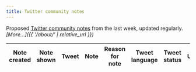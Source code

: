 ```yaml
---
title: Twitter community notes
---
```


Proposed [Twitter community notes](https://twitter.com/i/communitynotes/download-data) from the last week, updated regularly. _[More…]({{ '/about/' | relative_url }})_

<div class="table-responsive">
  <table id="notes-table" class="table table-striped" data-order='[[ 0, "desc" ]]'>
    <thead>
      <tr>
        <th>Note created</th>
        <th>Note shown</th>
        <th>Tweet</th>
        <th>Note</th>
        <th>Reason for note</th>
        <th>Tweet language</th>
        <th>Tweet status</th>
        <th>Username</th>
        <th>Tweet content</th>
        <th>Total ratings</th>
        <th>Tweet author</th>
      </tr>
    </thead>
    <tbody>
    </tbody>
  </table>
</div>

<script>
  const candidates = ['SKinnock', 'AbigailMainon', 'VoteCharlieAbel', 'KirstySNP', 'DesBouse', 'Lucas_S_Grant', 'Esme_Houston_', 'gilltebberen4NE', 'LTLabour', 'david_duguid', 'shaylogan', 'StephenFlynnSNP', 'guy_ingerson', 'councillormalik', 'WheelerJohn_', 'AnumSNP', 'shottsman7', 'LeoDochertyUK', 'tlloydjones', '_joebelcher', 'LJDLabour', 'Grahameardley', 'ablibdems', 'morton_wendy', 'VoteEvaForAandG', 'CllrBLeishman', 'KennyMacAskill', 'MrJohnNicolson', 'JaneBrophyLD', 'CogginsGeraldin', 'cdrand', 'PSwansborough', 'CllrKarl', 'richardmarbrow', 'JackMorrisCymru', 'marktamimp', 'LFarnz', 'McGuinnessGreen', 'nigelmills', 'KateSmithLibDem', 'labourlizzie', 'DaveDooganSNP', 'RealStephenKerr', 'kenneth_morton', 'danspena', 'RickyJBrooks', 'C4Cruickshank', 'StephenGethins', 'GhaziAlba', 'amandahampsey', 'hamish4ABSL', 'BrendanOHaraMP', 'AlanReidAandB', 'griffitha', 'Christophherr', 'LeeAndersonMP_', 'RheaKeehn', 'DamianGreen', 'tristram4reform', 'sojanuk', 'voteconsensus', 'GreenMandyRossi', 'DominicHardwick', 'LeeAlanHuntbach', 'angelarayner', 'RobBAylesbury', 'laurakyrkesmith', 'elainestewart2', 'Corri_Wilson', 'lfbadams', 'AJBWestOxGreens', 'North_Oxon', 'VictoriaPrentis', 'SEANLWOODCOCK', 'TJohnClark', 'NWWGreenParty', 'clairehughesBA', 'mostyn11', 'RobinMillarMP', 'RachAnneRoberts', 'catwager', 'CharleyHasted', 'CllrDRodwell', 'nomeantom', 'DanJarvisMP', 'steph_peacock', 'simonfell', 'BarryMorga46644', 'MichelleScrog1', 'BarrowGreens', 'StewGBillericay', 'AlexHarrisonLCN', 'EKSainsbury', 'MariaMillerUK', 'LukeMLabour', 'RichardMWhelan1', 'Bren4Bassetlaw', 'BassetlawGreen', 'helen4bassetlaw', 'CllrJoWhite', 'dan_bewley', 'Wera_Hobhouse', 'DominicTristram', 'JPBWFarm', 'MartynDaySNP', 'thejohnhannah', 'SimonJay4BGL', 'LibDemSally', 'kittysull1', 'FrancisChubb', 'Marshadecordova', 'tom_pridham', 'AVCrabtree', 'johnashalsall', 'joymorrissey', 'EdwardReformuk', 'RuthFabricant', 'jhannahgray', 'ChloeJane_Ross', 'pinder_chauhan', 'BedfordVann', 'YasinForBedford', 'SeamasBelfast', 'naomi_long', 'GRobinsonDUP', 'Briansmyth99', 'PhillipBrett21', 'johnfinucane', 'NualaMcAllister', 'oharamal', 'DansBoucher', 'AineGroogan', 'ClaireHanna', 'tracybelfast1', 'KateNicholl', 'GerryCarrollPBP', 'PaulDoherty___', 'PaulMaskeyMP', 'FMcCoubrey1', 'EoinM04', 'RachelBentleyNB', 'coyleneil', 'DrJonathanIliff', 'BordersRayLD', 'John2Win', 'EM4BRS', 'caitlinstottBRS', 'DavidWilsonSNP', 'mohammedakunjee', 'rushanaraali', 'RabinaKhan', 'jonmabbutt', 'ElizabethWaight', 'ChrisCollin82', 'denishealy', 'roger_hoe', 'MargaretPinder', 'grahamstuart', 'LabourBayliss', 'TheGoodStatsMan', 'BeckyJ1567060', 'Jolph', 'tomebright', 'danfrancis02', 'davidmcbride1', 'jamesmutimerWPB', 'rbrharrison', 'IanMiddletonX', 'CalumMillerLD', 'visioncampaigns', 'JoBirdJoBird', 'ideallythissss', 'S_E_Kelly', 'Alison_McGovern', 'ReformUKBhead01', 'PreetKGillMP', 'ColinGreenLD', 'JoeKirbyReform', 'ashvir_sangha', 'VoteDrAmmar', 'Jack4Erdington', 'PauletteHamilto', 'srknee', 'TahirAliMP', 'gardensinboots', 'HenryMorris', 'liambyrnemp', 'JamesGilesRBK', 'leedargue', 'BirminghamLadyW', 'shabanamahmood', 'Akhmedyakoob1', 'RobGrant_Green', 'GarySambrook89', 'KefentseDennis', 'khalid4PB', 'kamelhawwash', 'simonphippss', 'yvonne_clements', 'rogerbhx', 'jodymcintyremp', 'jessphillips', 'SamJRushworth', 'kate_hollernmp', 'adamjtslack', 'iaincdonaldson', 'CreserDylanGrn', 'BeaversLorraine', 'PaulMaynardUK', 'tinalouiseUK', 'Andrew_Cregan', 'ChrisWebbMP', 'CllrjackieC', 'hannahhjjarvis', 'blaenaugwentmp', 'liztwistmp', 'IanLaveryMP', 'SLeylandGreen', 'PeartBlyth', 'GreenCarolBirch', 'davidkurten', 'clarewalshlab', 'Nataliefleet', 'DavidKesteven', 'Reaneyandson', 'BneIndependent', 'kirith_ae', 'BeckyForrestLD', 'manchester453', 'YasminQureshiMP', 'vickiattenborou', 'Phil_Brickell', 'DylEvans_', 'CGreenUK', 'NeilDoolin1', 'peter_dowd', 'AlexFawbert', 'richlloyd', 'TiceRichard', 'mattwarman', 'Tobias_Ellwood', 'cllrtomhayes', 'martinhoulden', 'pe_nng', 'CllrKWilson', 'ConorBurnsUK', 'JessicaToale', 'KatieBracknell', 'SamuelMunyeza', 'JamesSunderl', 'PDJSwallow', 'bradfordgreens', 'Imran_HussainMP', 'Harry_Boota', 'judithcummins', 'greenmattbfd', 'ImadAhmed', 'nazshahbfd', 'JamesCleverly', 'k_afranks', 'MatthewKWright', 'LibDemDavid', 'MatthewDorrance', 'emilyvdurrant', 'JonesyFay', 'BRgreenparty', 'BrentGreens', 'DawnButlerBrent', 'LauraBlumenthal', 'RuthCadbury', 'kuldev_sehra', 'FreyaSummersgil', 'barrygardiner', 'KlokNadia', 'GarethPBarrett', 'alexburghart', 'paulngodfrey', 'LibDemsBwd', 'RobinTilbrook', 'CPJElmore', 'CarolineJonesMS', 'CllrSamTrask', 'pelepjb', 'Ashley7Fox', 'Bridgwater_Lab', 'ClairedeSully', 'mariabowtell', 'charliedewhirst', 'Cllr_Tim_Norman', 'DoreJayne', 'Carlo_Verda1', 'MartinVickers', 'SaltdeanLibDems', 'Khobi_Vallis', 'wardchr82', 'sianberry', 'CBuck_SDP', 'mrtomgray', 'ashleyridley5', 'ThangamDebb', 'carla_denyer', 'DanConaghan', 'KerryMP', 'damienegan', 'LouiseLibDem', 'TommyTrueman90', 'carogucc', 'darrenpjones', 'Mary4BristolNW', 'LRSaunders23', 'breitideas', 'LizBrennan28897', 'andrewbrownld', 'NEILSDPBRIS84', 'KarinSmythMP', 'JeromeMayhew', 'iainsimpson', 'ReformBromley', 'PeterTFortune', 'JulieIreland', 'OanaOlaru92', 'caroline_sandes', 'TaliaEllisGreen', 'NeenaGmep', 'djnicholl', 'BradleyThomasUK', 'AheeshaZ67256', 'NBelfitt', 'OwenBrett1', '_LewisCocking', 'catdeakin', 'julietocampbell', 'DarrenG_Henry', '_CallumAnderson', 'domdyer70', 'Amanda_Spoke', 'iainastewart', 'GBirtwistle', 'antony_hig', 'OliverRyanUK', 'jacob_collier_', 'mintmurray4', 'HealeyMark4', 'JamesDalyMP', 'JamesFrith', 'Owain4Hale', 'SteMorris', 'andrew4bury', 'Dan_Ross_CPB', 'ArnoldSaunders5', 'Christian4BuryS', 'mikeymagnetic', 'ReformBury_Stow', 'bizmcd', 'peterprinsley', 'Simonhartmp', 'MarthaAngharad', 'steve_aich', 'chrisevansmp', 'Lindsay_Whittle', 'liusaidhbeattie', '929Eva', 'ReformHighlands', 'Jamie4North', 'AnneTho39135248', 'JoshFG', 'vanessalee4mp', 'CalderGreens', 'cdonnithorne1', 'thaliasimone1', 'Perran4CRH', 'shanemanning', 'CllrPayne', 'danielzeichner', 'ReformUKCannock', 'amandamilling', 'CllrJoshNewbury', 'RosieDuffield1', 'LouHarvey_Q', 'HenryStantonGP', 'rodneyberman', 'samcoatescymru', 'CadewynElS', 'jostevenslabour', 'annamcmorrin', 'MegSFoster36', 'JoelTory', 'SDoughtyMP', 'as_penarth', 'atw888', 'jamesrobhamblin', '_peterhopkins', 'KataAkil', 'julie4Carlisle', 'John4Carlisle', 'BrianUkulele', 'im_sfk', 'ElliotColburn', 'Bobby_Dean', 'suttongreens', 'stevekSDP', 'HershThaker', 'RebeccaHarrisMP', 'alangemmell', 'Annie4Ayrshire', 'olliepearson', 'MelJStride', 'GillMWestcott', 'Mark4Devon', 'KevinCraigUK', 'TaghridAlMawed', 'JackieJonesWal1', 'BenMLake', 'CllrAledT', 'mark4ceredigion', 'NathanGamester', 'ReformChatham', 'cllrtrisosborne', 'SteveTanner_SDP', 'kelly4labour', 'ThomasMorrison', 'MaryRobinson01', 'vickyford', 'mariecgoldman', 'DarrenReform', 'blaisebaquiche', 'ChelFulhamBen', 'GregHands', 'AlexChalkChelt', 'larachaplin', 'mpmwilko', 'chillychrisy', 'SarahGreenLD', 'GarethWatBucks', 'IanBarfield', 'Ben_Flook', 'tobyperkinsmp', 'maximusdogface2', 'cwacgreen', 'SamanthaDixonMP', 'simonjveardley', 'sgribbonlibdems', 'AphraBrandreth', 'robherdch3', 'JessBrownFuller', 'ThomasCollinge', 'GillianKeegan', 'WSussexBrexit', 'cbrody', 'MPIainDS', 'ShamaTatler', 'DeclanBaseley', 'NicPuntis', 'way2ravi', 'mrkdurrant', 'dfarb', 'RUKChipBarnet', 'RichardHewison', 'Dan4Barnet', 'blrhc', 'LindsayHoyle_MP', 'mwt2008', 'mikefcox', 'JoHoward2016', 'VoteTimBarnes', 'RNBlake', 'edwardlucas', 'bepipezzulli', 'ReformCTDurham', 'Jonathan_Elmer', 'marykfoy', 'LukeHolmes', 'AMack30294', 'NatashaOsben', 'ClactonLabour', 'GilesWatling', 'ben_curtis_1', 'BellRibeiroAddy', 'flntshrelibdems', 'JamesDavies', 'becky_gittins', 'ClwydEast', 'gillgerman_', 'NWWGreenParty', 'DarrenMillarMS', 'JOrangeReformUK', 'paul_rowlinson', 'CllrDaveWilkins', 'StevenBonnarSNP', 'LeoLanahan', 'FJMcNally', 'jamescracknell', 'MartinGossCol', 'RUK_Colchester', 'StuartHaleYCM', 'JasonMcCartney', 'richgmccarthy1', 'S_A_Russell', 'MartinReform', 'LeeBarronLabour', 'VotePursglove', 'MaryCreagh_', 'GreenXian', 'Isufyan1', 'tomholder', 'TaiwoOwatemi', 'MattieHeaven', 'MellonSdp6741', 'SJRichmond89', 'zarahsultana', 'BackhouseSNP', 'MagsSGP', 'JNHanvey', 'melanie_ward', 'ThomForCastle', 'efoody', 'ZackAliUK', 'LindaBamieh', 'CllrPetesTweets', 'arrowmaker76', 'dogsdinnercrewe', 'connor_naismith', 'Matthew_LibDem', 'MatthewPeterWoo', 'JasonCroydonCon', 'scottholman90', 'NDIrons', 'AndrewJPelling', 'GreenPeterU', 'denisegarrod', 'r1ckh0ward', 'CPhilpOfficial', 'BenJLTaylor', 'SimonJTFox', 'LabourSJ', 'magicmarz', 'Stuart_McDonald', 'katrinamurray71', 'samhollanduk', 'Margaret4dr', 'lola__mcevoy', 'benramanauskas', 'MatthewSnedker', 'ReformDarlo', 'Jim4Dartford', 'Laura_Edie8', 'GarethJohnsonMP', 'jharrislibdem', 'marianne_kimani', 'catkinson80', 'DerbyGreens', 'ASollowayUK', 'KeldaE', 'rjcourt52', 'Dines4Dales', 'rachelelnaugh', 'EdwardOakenful1', 'HWetherallTFP', 'WhitbyJmwhitby', 'CllrAlanG', 'Jmullers93', 'joenaitta', 'BaggyShanker', 'DerbyChrisW', 'cllrammar', 'simonjcope', 'heather4db', 'JRThackray', 'samculham', 'OllyGloverLD', 'david4wantage', 'MockyKhan', 'NickAllen1987', 'SallyJameson', 'gregruback', 'NickFletcherMP', 'LeePitcher9', 'NicolaJTurner', 'BluffGlenn', 'Ed_Miliband', 'nadiaburrell', '_chris_coghlan', 'marisaheath06', 'cllrLisaScott', 'pjameslibdem', 'GreensDoverDist', 'MikeTappTweets', 'NeilGreenMidWor', 'HuddlestonNigel', 'Aaaftabhussain', '_SoniaKumar', 'marcolonghi4dn', 'ReformUKDudley', 'pete556', 'LibDemDonna', 'helenhayes_', 'TraceyLittleSNP', 'DGlibdems', 'Laura_Moodie', 'dashmolean', 'DrummondBegg', 'dan4dct', 'dakppc', 'VoteKim4DCT', 'DavidMundellDCT', 'ChrisLawSNP', 'rbmccready', 'jim_mcfarlane99', 'locheeagr', 'RyanBlackadder', 'cllrdownie', 'THeald90', 'EmmaMidBeds', 'alexlmayer', 'reformukDandLB', 'AndrewSelous', 'lucymur76791660', 'LSRPlaid', 'rupahuq', 'NadaJarche', 'LibDemAlastair', 'jwindsorclive', 'HelmiAlharahshe', 'Samehahabeeb', '___MariaKhan__', 'jamesmurray_ldn', 'CraigODonnell88', 'GeorgieCalle', 'OfSouthall', 'pedrodc2024', 'deirdrecostigan', 'DrTariq_Mahmood', 'Neil4W7andW13', 'CllrPauline', 'Tahirmaher2', 'YuanfenYang', 'JoanneHowey', 'grahamemorris', 'RUKEasington', 'DannyDonnelly1', 'a_margaretanne', 'johnstewartuup', 'eastantrimmp', 'Caroline_Ansell', 'JoshBabarinde', 'EastbourneGreen', 'bscox', 'mimsdavies', 'BenedictDempsey', 'TahirMirza01', 'DanielOxleyTBP', 'SotonGreenParty', 'stephenctimms', 'DamianHinds', 'RichardKnightGP', 'LucySimsEHants', 'GrantDCostello', 'LizJarvisUK', 'ShearerDan7', 'CaraHunterSDLP', 'KathleenMcGurk', 'alliancerichard', 'Sandeshgulhane', 'blairmcdougall', 'kirstenoswald', 'allanrmsteele1', 'coletteisp', 'thomasbowell', 'ClaireCoutinho', 'GreenKnight2010', 'clairemalcomson', 'pollyblab', 'PeteForceJones', 'davidkinnairdLD', 'danny__kruger', 'RobNewmanLab', 'tomrutland', 'amandafgrimm', 'chrismurray2010', 'TommySheppard', 'derekwinton', 'mikealibdem', 'DeidreBrock', 'nieldeepnarain', 'tracygilbert72', 'AlanGMelville', 'KayleighFONeill', 'CouncillorCowdy', 'phil_m_holden', 'SimitaSKumar', 'IanMurrayMP', 'JoPhillipsSG', 'CllrScottArthur', 'joannaccherry', 'CllrDanHeap', 'RichardCLucas', 'suejwebber', 'BruceRoyWilson', 'Michael4EdWest', 'euanhyslop', 'cajardineMP', 'ScoLibertarian', 'kvisleis', 'lukebaln', 'KateOsamor', 'cllrccarubia', 'HarryRossGorman', 'NickGoulding4', 'justinmadders', 'AbbateUlysse', 'CharlieJSDavis', 'CliveEfford', 'RealMGSimpson', 'lucyfrazermp', 'ElizabethMcWill', 'ReformUKEnfield', 'feryalclark', 'ChrisDey4Grange', 'GRussoLD', 'DoreRosalind', 'EdPond4EF', 'jon_whitehouse', 'mhairijoanna', 'helenemaguire', 'helenemaguire', 'thatginamiller', 'MarkTodd_pol', 'JamesArcherLD', 'BrentPoland1', 'adamthompson111', 'maggie_erewash', 'richardjmark', 'abenaopp', 'john_cope', 'elthornepr', 'monicabeharding', 'NSGreenParty1', 'WillAczel', 'steve_race', 'TessaDTucker', 'paularnottLD', 'dallimorehelen1', 'eastdevongreens', 'David__Reed', 'Reforminator', 'CllrDanWilson', 'jamesbundy', 'ToniGiugliano', 'Euan4FKSouth', 'SuellaBraverman', 'alexdjust', 'GregoryStafford', 'KhalilYousuf', 'MDawkinsLabour', 'HannahPerkin', 'iamhannahtemple', 'Helen_Whately', 'Reva_Gudi', 'Seemamalhotra1', 'cockneyactivist', 'dhruv4mp', 'PrabhdeepReform', 'EddieRoofe', 'CHazelgrove', 'JackLopresti', 'sarahcreates', 'sarahsackman', 'DamianCollins', 'LarryNgan1', 'anthonymv1', 'Mark_J_Harper', 'ChrisAMcFarling', 'SandraDuffySF', 'columeastwood', 'raichfer87', 'shaunharkin17', 'jannymonty', 'MartinDimery', 'Robin34t', 'tomcalver', 'mgjewellLD', 'EdwardLeighMP', 'jessmcguire01', 'Markfergusonuk', 'MichaelPayneUK', 'Tom_Randall', 'medwaygreens', 'Rehman_Chishti', 'naushabah_khan', 'Peter88902568', 'johnadgrady', 'CllrTKerr', 'askettyles', 'DavidLinden', 'MOwenWPB', 'iris_frs', 'MartinRhodes21', 'alisonthewliss', 'MBGlasgowNE', 'AnneMcLaughlin', 'NiallChristie1', 'Dhruva4alba', 'StewartMcDonald', 'GordonMcKee_', 'VoteSocialist', 'zubirahmed', 'john_hamelink', 'MamunRashidMBE', 'ChrisStephens', 'PJFerguson18', 'FatenHameed3', 'CMonaghanSNP', 'jonfcousins', 'SarahDykeLD', 'halhooberman', 'fayepurbrick', 'Baker4Lab', 'johnbearesnp', 'steve040167', 'RichardGrahamUK', 'alexmclabour', 'Reb_Trimnell', 'ReformGodalming', 'PaulDFollows', 'Jeremy_Hunt', 'JamesLWalsh', 'DavidDavisMP', 'liam_draycott', 'NurulHoqueAli1', 'Harriet4Gor_Buc', 'RThomsonMP', 'GwynneMP', 'cj_dinenage', 'toniaantoniazzi', 'banzaf1', 'GarethDavies_MP', 'graveshamtories', 'drake_rebe66784', 'ReformGravesham', 'ukonu_obasi', 'drlsullivan', 'lia_nici', 'Melanie_Onn', '_JamesTClark', 'keircozens', 'RupertLowe10', 'chris_annous', 'mtpennycook', 'zoefranklinld', 'SHGillinson', 'HackneyAbbott', 'a4antoinette', 'RebeccaJones_03', 'meg_hilliermp', 'Peter_Smorthit', 'AlexBallinger_', 'GreenEmmaB', 'JamesMorris', 'Ryaphor', 'Kate_Dearden', 'martinhey1966', 'hazel__sharp', 'pauljholmes', 'kateneeeedham', 'dgalvanise', 'rossclarksnp', 'imogenwalker', 'ElleAitch8', 'AWNDinsmore', 'AnthonyMGoodwin', 'Naranee2018', 'HammersmithAndy', 'ScottEmery92', 'tulipsiddiq', 'donSwissCottage', 'PhilKnowlesLD', 'RedbreastRobin', 'NeilDotObrien', 'hajirapiranie', 'darrenwoodiwiss', 'ReformHarlowUK', 'yazzyg', 'RiadMannan', 'chrisjvince', 'TweetingCollins', 'NigelforHB', 'pdehoest', 'tomgordonLD', 'AJonesMP', 'shanoakes', 'reetenbanerji', 'BobBlackman', 'PrimeshPatel', 'pamelafitz4HW', 'GarethThomasMP', 'jonathanbrash', 'medwaygreens', 'alexdiner1987', 'bernardjenkin', 'helenadollimore', 'Lucian_Fern', 'SallyAnn1066', 'StefHarv4Havant', 'AlanMakMP', 'john_perry_uk', 'Gayathri4Havant', 'LonLibDemAgent', 'Rizwanakarim1', 'johnmcdonnellmp', 'dizzymum56', 'paulathans', 'Lisa_Smart', 'ClaireVibert', 'hemellibdems', 'SheriefHassan', 'McivorJaymey', 'davidtaylor85', 'noel_willcox', 'GreenGabBail', 'EnderbyClareine', 'Ameet_Jogia', 'ShayaPearl', 'davidpintod', 'ManleyNanda', 'fivanmierlo', 'HerefordLabour', 'Jesse_Norman', 'CllrDanPowell', 'diana4hereford', 'AngieCurwen1', 'SirRogerGale', 'BetterWayOf', 'helenforthanet', 'NicholasCox1961', 'joshdeanuk', 'JulieMarsonMP', 'OliverDowden', 'EmmaMatanle', 'darrenselkus', 'JoshDTapper', 'WilliamClouston', 'cott_nick', 'joe_morris91', 'GuyOpperman', 'elsieblundell', 'CF4HMN', 'StevePotter_RUK', 'laurabeth_t', 'robertlargan', 'jon4highpeak', 'drlukeevans', 'miketmullaney', 'rebecca_pawley', 'BimAfolami', 'CharlesBunker', 'Lucas4HertStort', 'alistrathern', 'charlieclinton', 'AF4HSP', 'Daves1412', 'Keir_Starmer', 'JakeBonetta', 'RichardFoordLD', 'henrygentgreen', 'simonjamesjupp', 'SunnyBrarUK', 'JuliaLopezMP', 'ReformUpminster', 'Dawn_Barnes', 'CatherineWest1', 'jamesfield83', 'QcattQ', 'ricardobradley', 'bphillipsonMP', 'ReformUKSun', 'peterkyle', 'tanushkamarah', 'clrandrewcooper', 'harpreetkuppal', 'markargentLibDe', 'LabourAlexB', 'BenObeseJecty', 'ReformUK_Hunts', 'SarBritcliffeMP', 'Hyndburnrefrm', 'WallerBeth', 'rachel_shares', 'frasercoppin', 'wesstreeting', 'Alex4CandA', 'jas_athwal', 'RichBJC', 'rajmasudforhad', 'SayeedZaman8', 'SiddiqiSyed', 'ronniecowan', 'martinmccluskey', 'ChrisMcEleny', 'ross_stalker', 'drewhendrySNP', 'angusmacdlibdem', 'pajnewman', 'Ruraidh_Stewart', 'jackabbott90', 'tomhunt1988', 'ipsneedsreform', 'james4suffolk', 'EBrothersLabour', 'VixL', 'SarahMorrisIOW', 'JoePJRobertson', 'CameronPalin', 'RichardQuigle18', 'IoWBobSeely', 'Wightactivist', 'VikasAggarwalLD', 'jeremycorbyn', 'prafulnargund', '_martynnelson', 'carneross', 'TerryStacyLD', 'EmilyThornberry', 'Conway_NE', '_niccook', 'KateOsborneMP', '_RobbieMoore', 'CatParrott', 'JennyWLibDem', 'monaadam68', 'FelicityBuchan', 'emmadentcoad', 'WilliamHoungbo', 'josephpowell', 'EmForMP', 'merf_sdp', 'rosie_wrighting', 'AlanBrownSNP', 'JordanDCowie', 'ljonesy70', 'EdwardJDavey', 'helenedwardcwo', 'EuniceDame', 'YvonneNewMalden', 'JuliaRaeBrown', 'karlturnerMP', 'DianaJohnsonMP', 'theholyllama', 'EmmaHardyMP', 'LibDemLinda', 'rachellstorer', 'Sally_Benton', 'clairemcilvenna', 'mikejwood', 'anneliese_midge', 'katetipton', 'JBuckleyMLA', 'RobbieButlerMLA', 'SorchaEastwood', 'GreenPartyJack', 'Matt_Severn', 'catsmithmp', 'alexsobel', 'richardburgon', 'CllrSamFirth', 'GaryBusuttil', 'FabianLeedsNE', 'LouiseMJennings', 'BobBuxtonYorksP', 'RykDownes', 'KatieJWhite', 'hilarybennmp', 'edleeds', 'WhetstoneSDP', 'GreensMorley', 'LibDemFox', 'NigelPe20474539', 'MarkJSewards', 'AmjadmBashir', 'rachelreevesmp', 'RajeshAgrawal', 'Zuffar_Haq', 'ShivaniRaja_LE', 'ClaudiaWebbe', 'ShockatAdam', 'jonashworth', 'CarolKibworth', 'quernstone36', 'benlibdem', 'leicesterliz', 'RNaikLC', 'Craig_A_Buckley', 'JoPlattLeigh', 'StuartThomas_LD', 'Reformukleigh', 'mariacaulfield', 'JamesMacCleary', 'DannySweeney89', 'JanetDaby', 'CJLittlemore', 'vickyfoxcroft', 'AdamPugh', 'snelling4mp', 'JoshMatthewsLD', 'elliereeves', 'ShowSloley', 'Chrissie_W13', 'CalvinBailey', 'claffertyldn', 'Mike_Fabricant', 'H_McNeillis', 'PaulRay111', 'DaveR_Lichfield', 'Hamish4Lincs', 'karlmccartney', 'LincolnReformUK', 'LindaRichWPB', 'CllrCSmalley', 'meaglemp', 'CllrSamGorst', 'JohnMHyland_', 'kimlabour1', 'RebeccaTurnerLD', 'seanhakimcad', 'DanCardenMP', 'MadeleyMartyn', 'paulabarker1', 'tommartincrone', 'robmcuk', 'IanByrneMP', 'HannahB4LiviMP', 'DebbieEwen_', 'CamiGlasgowSGP', 'caronmlindsay', 'dmclennan60', 'gregorpoynton', 'GarethReformUK', 'CharlieEvans0', 'NiaGriffithMP', 'LibDemsCarms', 'D_G_Alexander', 'ScottHam2win', 'LynJardineSNP', 'GeorgeKerevan', 'ShonaMcIn_SGP', 'JaneMHunt', 'AndyMcWilliam2', 'JeevunSandher', 'iansharpe4lboro', 'LouthHcreformuk', 'RossDPepper', 'jgslater', 'peter_aldous', 'Jess4Waveney', 'june_mummery', 'RobboRocker', 'SarahOwen_', 'EdwardGCarp', 'rach_hopkins', 'Dr_YasinRehman', 'Neil_Christian', 'SDPDickie', 'CEGPAmanda', 'Tim_Roca', 'DavidRutley', 'tania_mathias', 'JoshReynoldsSL6', 'MrsSmudge318', 'scousermoe', 'HelenGrantMP', 'stuartjeffery', 'DaveNaghiLibDem', 'Thomas_Bryer14', 'Makerfield_RFK', 'joshsimonstweet', 'WLM_LibDems', 'JWhittingdale', 'Ekua4Hulme', 'Parhamh45', 'cnorthwood', 'LucyMPowell', 'SebastianBate', 'Afzal4Gorton', 'samsterby', 'RKilpatrickMCR', 'JeffSmithetc', 'BBradley_Mans', 'PhilShieldsCllr', 'steveyemm', 'reformukmandd', 'michelledonelan', 'BrianMathew4NW', 'kerryp_labour', 'Cath_Read', 'ZafranKhan4MS', 'DrTeckKhong', 'al_mcquillan', 'sarahalan80', 'sadamsbhatti', 'CardiffW_Green', 'GeraldJonesLAB', 'fdwhitefoot', 'AlistairPembs', 'SCrabbPembs', 'TufnellHenry', 'midbedsreformuk', 'MaahwishMirza', 'HertsFarmer', 'CSibleyGreens', 'Blake_MidBeds', 'Carie4MidBucks', 'gregsmith_uk', 'GoAndrCoop', 'charlesfifield', 'cwacgreen', 'EmmaGuyReform', 'hollidb', 'gezkinsellagre1', 'FothergillKiran', 'AndyMcDonaldMP', 'SimonClarkeMP', 'JemmaDem', 'Rowaninthewoods', 'lukemyer_', 'vikki4mdnp', 'Michael4MDNP', 'AmyCallaghanSNP', 'DougallLorna', 'Alix2Win', 'LiamMckechnie2', 'Susan4_ED', 'PeterABedford', 'RossLaird55', 'kirstyjmcneill', 'OwenThompson', 'GeorgeFreemanMP', 'ashlizhaynes', 'KherKabeer', 'mrlabouruk', 'Kristy_UK', 'alisonebennett', 'DeannaMidSussex', 'DaveRowntree', 'Buchanan_dup', 'pfarrell767', 'DENISEJOHNSTO10', 'greens4mkc', 'JamesCoxLD', 'emily4mk', 'Johnny__Luk', 'chriscurtis94', 'Ben_Everitt', 'greenbuckingham', 'CllrCoxEleanor', 'JeniferGouldCH', 'drmehmoodjam', 'pippamaslin', 'Siobhain_Mc', 'Ioanbellin', 'Ian_Chandler', 'junedaviesTFP', 'DavidTCDavies', 'CatherineFookes', 'WmPowell2021', 'policy_uk', 'GlynPreston', 'elwyn04', 'craig4monty', 'Steve_Witherden', 'NeilAlexMoray', 'jrbadger29', 'EuanM_SFP', 'LizziCollinge', 'GinaDowding', 'Peter4MandL', 'davidmorrisml', 'marionfellows', 'pamela_nash', 'DonaldBoyd7', 'Torcuil', 'AngusMacNeilSNP', 'Helenceri', 'carolynharris24', 'AndrewNeath84', 'Sajidah', 'RobertJenrick', 'CollanDSiddique', 'DavidWatts12', 'DrLizochka', 'LeeRJdillon', 'Laura__Farris', 'baronstjohn', 'AnothervoiceWB', 'AJOGEE', 'Ali4Castle', 'chionwurah', 'grumpynewcastle', 'yvonneridley', 'GlindonMary', 'GreenPartyNT', 'SDPNorthEast', 'CatMcKinnell', 'jackdaviesld', 'DesmondSwayne', 'pippabartolotti', 'RachelBuckler1', 'JonathanTClark', 'LaurenJamesWGP', 'johnmiller_libd', 'jessicamordenmp', 'BrandonCymru', 'RuthNewportWest', 'peterbyrnejnr', 'JacobCousens', 'AnneMarieMorris', 'MartinWrigley', 'BrianAgar11', 'curryannemarie', 'PaulHowellMP', 'alanstrickland', 'ashton_howick', 'jon_trickett', 'antonyantoniou', 'LibDemChrisL', 'lucyrigby', 'JillHopeLibDem', 'ALewerMBE', 'mike_reader', 'Katie4MKTUSC', 'JimAllister', 'Helencmaher', 'mcguigan_philip', 'trisburnedlands', 'sianalliance', 'lucydahlia', 'PGibsonSNP', 'IanGibsonEatRaw', 'MikeMann295', 'phlipper1970', 'uday_nagaraju', 'RobynHarri28314', 'BenMaguireNC', 'scottmann4NC', 'ReformNorth', 'paulcotswolds', 'MinchChloe', 'NickyNorthDevon', 'SelaineSaxby', 'JamesColdwellUK', 'Simon4NDorset', 'lestertaylor9', 'StephenFarryMP', 'Barry_ndgreen', 'lukeakehurst', 'ReformDurham', 'cmartinLD', 'SteveBarclay', 'chalmersdavidn', 'Frankadlingtons', 'Louise_E_Jones', 'wessywes0', 'Lee4NED', 'RossShippy', 'billabowman', 'wendychambLD', 'stefanhoggan', 'alexbrewer', 'ranil', 'BradPhillipsUK', 'alexzychowski', 'SteveAZ_', 'RoystonRuth', 'vicky_burtgp', 'paulmacdonnell', 'votedannorris', 'Jacob_Rees_Mogg', 'CllrDineRomero', 'EllieChowns', 'BillWigginMP', 'Steffanaquarone', 'duncancbaker', 'cathy_cordiner', 'PatchettJa55212', 'dsnorthnorth', 'annietrev', 'baynes_simon', 'CraigGreenShrop', 'HelenMorganMP', 'Natalie_Rowley1', 'Sadik4Pharmacy', 'Ashley_Cartman', 'LiamFox', 'AlexReformUK', 'PHopkins_Reform', 'RachelTaylorNWB', 'craig4nwarks', 'sam_carling_', 'ShaileshVara', 'KemiBadenoch', 'CllrSmitaRajesh', 'issy4nwessex', 'andyfitchet', 'kitmalthouse', 'hina_tweets', 'carlbenfield', 'ABridgen', 'Hack4Labour', 'craig_smithUK', 'WestNorfolkRob', 'jamesowild', 'alicemlabour', 'Transcendental1', 'SalomonSoup', 'NickTaylor29962', 'labourlewis', 'jajo_osborn', 'DavidforNorwich', 'NadiaWhittomeMP', 'LibDem_FPL', 'AlexNorrisNN', 'LilianGreenwood', 'sutherland_cath', 'Marcus4Nuneaton', 'greennuneaton', 'louie_french', 'Juvelad', 'EJCJones93', 'debbie_abrahams', 'samlibdem', 'NickBuckleyMBE', 'ShanazSaddique', 'HannahK_LD', 'jimfromoldham', 'alexjarmitage', 'amcarmichaelMP', 'robertleslie69', 'GarethBaconMP', 'graeme_l_casey', 'ju_owens', 'JadeBotterill', 'mark4dewsbury', 'amirsteveali', 'AnnelieseDodds', 'TheoJupp', 'ChrisGoodall2', 'LaylaMoran', 'RanigaVinay', 'StephenEDWebb', 'GavNewlandsSNP', 'Alison_S_Taylor', 'granttoghill', 'JohannaBaxter', 'aqualine34', 'Miatsf', 'ShinyShep', 'AnnaFryer9', 'Jonathan_Hinder', 'Andrew4Pendle', 'miriam_cates', 'LibDemRobReiss', 'marietidball', 'JuliaLibDem', 'MCSavours', 'markjenkinsonmp', 'ReformUKPenrith', 'Amandine66eg', 'LukeGrahamUK', 'PeteWishart', 'paulbristow79', 'NicolaDay78', 'andrewpakes_', 'LibDemNick', 'S_MartinLibDem', 'JohnnyMercerUK', 'FredThomasUK', 'petergold99', 'GreenberryHolly', 'LukePollard', 'GarethBStreeter', 'yvettecooperMP', 'jamie_needle', 'olli_watkins', 'AlexDaviesJones', 'angelakaradog', 'wiliamrees', 'LeanneSpurs', 'RobertSyms', 'OliWalters93', 'Sarah_Ward50', 'ApsanaForPL', 'CllrNathalieB', 'FreddieDowning_', 'richarddflowers', 'TonyLiberator', '_Amanda_Martin_', 'PennyMordaunt', 'pompeygreens', 'Elliott000_', 'stephenmorganmp', 'Reformuk_pompey', 'Neil4Preston', 'MPHendrick', 'prestonindie', 'PutneyFleur', 'kieren', 'McEnteeFergal', 'HelenBaxter_LD', 'UK999ers', 'Georgia_Gould', 'SamiaHersi', 'VivienAviva', 'JohnHealey_MP', 'Adamwood_UK', 'ReformRayleigh', 'ChrisTaylorHock', 'DaveJMcElroy', 'MattRodda', 'henrydwright', 'livbailey', 'HelenCBelcher', 'CarolyneCulver', 'RossMackinnonWB', 'annaturley', 'JacobYoungMP', 'ChrisBloore', 'redditchrachel', 'StuartBradyLab', '_JonathanEssex', 'markjohnstonld', 'RhonddaBryant', 'rhonddaplaid', 'GeraldFrancis', 'WalesGreenParty', 'nigelmp', 'johnpotterLD', 'RishiSunak', 'feedthedrummer', 'lauracoryton', 'saragezdari', 'sarahjolney1', 'ChasWarlow', 'paulellison82', 'georgegalloway', 'andykelly', 'paulwaugh', 'GColleyLDLA', 'Dabin_ReformUK', 'LaurenREdwards', 'medwaygreens', 'KellyTolhurst', 'AndyAchilleos', 'tpc1981', 'AndrewRosindell', 'CooperGeoff', 'LabourChristie', 'carolinenokes', 'connoreshaw', 'JakeBerry', 'andymacnae', 'RUK_RossDarwen', 'SarahChampionMP', 'JakeBenRichards', 'Alex_Stafford', 'ColinDTaylor', 'rdickson4PCC', 'johnslinger', 'Jonathan_MBanks', 'tony_gill91', 'JessinRuislip', 'IPricePsychAuth', 'DSimmonds_RNP', 'MikeAmesburyMP', 'ChrisCopeman', 'JasonMoorcoft', 'robertk16', 'EllzSummary', 'NSGreenParty1', 'DrBenSpencer', 'LynnIrvingLove', 'CllrRMallender', 'jameswnaish', 'KatyLoudonSNP', 'mgshanks', 'aliciakearns', 'rmlabour', 'joewoodlabour', 'jakelibdem', 'RLong_Bailey', 'Sandhyamma', 'matt_j_aldridge', 'VCharlestonLD', 'JohnGlenUK', 'JulianMalins', 'DruidKingArthur', 'tessa1958', 'MsAlisonHume', 'RWeedenSanz', 'NicDakin55', 'NGChindam', 'damsyboi', 'Bill_Esterson', 'GLJLibDem', 'Mather_Keir', 'christianvassie', 'adhib', 'GreenLManston', 'dscottmcdonald', 'Richardfor7oaks', 'GillFurnissMP', 'SheffieldGreens', 'WillSapwell', 'MarkSheffieldWP', 'izzyafr', 'Abtisam_Mohamed', '_OliviaBlake', 'SDPhq', 'shaffaqmohd', 'AlexiDimond', 'LouHaigh', 'hannahnicklin', 'sophthor', 'SiberianT', 'Mark_Spencer', 'LeeWatersUK', 'CllrChelleWelsh', 'PhilipDaviesUK', 'annalouisedixon', 'kevinwarnes', 'jbuckleylabour', 'JulianDean99', 'alex__wagner__', 'VoteMikeBaldock', 'SwaleGreens', 'aisha_cuthbert', 'WillReformUK', 'FrancesKneller', 'kevinmckenna', 'malcolmbirks', 'VoteAndyBrown', 'ajmurday', 'JulianSmithUK', 'BJackson_Reform', 'drcarolinej', 'HanifKhan_1', 'mwinnington', 'TanDhesi', 'Jay4Sandwell', 'a_adeyemo', 'julianknight15', 'MaryMcKennaTBP', 'DrNShastriHurst', 'CulleyC58841', 'darrenpaffey', 'katherinebarb37', 'johnedwards0955', 'ThomasGravatt', 'LabourSatvir', 'JohnBlairMLA', 'PaulGirvanMP', 'DeclanKearneySF', 'roisinlynchsdlp', 'jasonreid_NI', 'RobinSwann_MLA', 'JackAFerguson', 'Metcalfe_SBET', 'ChrisChapman86', 'pippaheylings', 'Luke_Viner', 'zoe_billingham_', 'JGray', 'rozsavage', 'Lucycare', 'SamanthaNiblet4', 'HeatherWheeler', 'GreenMP4SDevon', 'AnthonyMangnal1', 'carolinevoaden', 'MattBellSDorset', 'HattonLloyd', 'DianeForsytheNI', 'ChrisHazzardSF', 'ColinSDLP', 'AndyofAlliance', 'Jim_Wells_MLA', 'MartinCCorney', 'annagelderd', 'ColinMartinPL22', 'sheryllmurray', 'BayoAlaba', 'seegreenparty', 'DavidBSampson', 'stephencummins', 'Anna_Firth', 'SEEGreenParty', 'BambosMP', 'CllrGunawardena', 'EricSJS', 'paulhilliar', 'AlbertoCostaMP', 'PMHartshorn', 'mikejelfs', 'rwparkinson', 'chrisj_brown', 'BenGoldsborough', 'catherinerowett', 'PoppySimister', 'rufiaashraf', 'ianamccord', 'HalsallSean', 'patrick_hurley', 'K_Fletcher_MP', 'SRLabourLeader', 'AngeTurner816', 'dfrancisgreen', 'EmmaLewellBuck', '_AndersonStuart', 'MatthewGreen02', 'MichaelGuest5', 'simontthomson', 'tombartleetld', 'emmabishton', 'Cllr_Carter', 'SuffolkReform', 'CllrBrazil', 'georgianelson01', 'SWDevonRebecca', 'gaganmohindra', 'NarinderSianGP', 'AlexSufit', 'SallySymington', 'swnorfolk2024', 'doctorpallavi', 'CllrTerryJermy', 'Josie_Ratcliffe', 'trussliz', 'evenor23', 'AWMurrison', 'fwhit_field', 'SunburyUk', 'claire_tigher', 'AdamGregg', 'kimleadbeater', 'SpenValleyRefUK', 'theodoraclarke', 'AVGStafford', 'StaffMoorTories', 'libdemdaisy', 'SimonGrover', 'StewartSatterly', 'stalbansspencer', 'PhilChadwick81', 'DwanJamie', 'HaleyHodgetts', 'BrexitKaya', 'JreynoldsMP', 'stevedouble', 'JoannaKenny10', 'NoahLaw4StAN', 'aapennington', 'kevinbonavia', 'stevenagelisa', 'DavidBainesStH', 'patmoloney', 'Mal_Webster', 'MarieRimmer', 'neilbenny', 'chriswkane', 'AlynSmith', 'shinergise', 'AndrewGeorge_', 'DerekThomasUK', 'AnthonyBrowneMP', 'borofergie', 'MariannaMasters', 'IanSollom', 'Wendy4Stockport', 'Helena_Dugdale', 'NavPMishra', 'LU_stockport', 'johnmacreformuk', 'Chris4SN', 'StocktonWest', 'Mattivic', 'adam_colclougha', 'NavidKaleem', 'gareth_snell', 'JoshHarris431', 'david4lcs', 'ToryPressMids', 'allisoncgardner', 'alsandiford87', 'BramhamAlex', 'HarperWallis', 'GavinWilliamson', 'ChrisBramall', 'catecclesstour', 'MrLogicUK', 'Q66Suzi', 'MichelleGuy4', 'Willpolland1', 'JimShannonMP', 'ards_richard', 'NizamAliMP', 'joehudsonsmall', 'halimanyomi', 'Uma_Kumaran', 'rubanga_a', 'JaneyisLittle', 'Crocker4Brexit', 'MP4Stratford', 'GreenPartyScott', 'ClaireBonham', 'stevereedmp', 'DJerrome', 'JamesNe84400310', 'AndrewHWestern', 'Siobhan_Baillie', 'georgejamesLD', 'PeteKennedy', 'simonforStroud', 'theresecoffey', 'JulesEwartSuff', 'Jenny4SuffCoast', 'LewisAtkinson', 'ReformUKSun', 'RachelFeather10', 'NiallHodson', 'AlPinkerton', 'StephenGanderDP', 'Nus_Ghani', 'twdrummond', 'Chrishni_Reshe', 'mark_hoath', 'AndrewmitchMP', 'RobPocock1', 'johnsweeneyroar', 'MikeEOCarroll', 'tj_sutcliffe', 'Gwyn_SW', 'andybentley1965', 'WStone4SN', 'JustinTomlinson', 'Heidi_Labour', 'RobertBuckland', 'MattMcCabe2', 'Ian4Tamworth', 'SarahEdwardsTam', 'Sue4Dodderhill', 'EddieHughes4WN', 'RyanJudeGreen', 'EstherMcVey1', 'JonathanSmithLD', 'GideonJAmos', 'ReformTaunton', 'pow_rebecca', 'trower_green', 'Green4Telford', 'ReformUKTelford', 'cllrshaundavies', 'DamolaAni', 'CateCodyEco', 'lrobertsonTewks', 'LibDemCam', 'PatmccarthyPat', 'MPritchardUK', 'RohYakobi', 'lisabanes_', 'kevinhollinrake', 'stevemason2111', 'bigandyuk1', 'LukeHall', 'greenalexjf', 'roblogan3', 'ClaireforTAY', 'MichaelBukola', 'thurrockjen', 'JackieDP', 'Shaun4WBW', 'antoniabance', 'CllrMYHussain', 'JonnyBarter92', 'RachelGilmourLD', 'Lewiswjbailey', 'TomTugendhat', 'DrRosena', 'EthanKFBrooks', 'NickHGreen', 'cllrsdarling', 'kevin_j_foster', 'CWongsosaputro', 'phildavies1995', 'nathan_edmunds', 'MatthewTorfaen', 'libdembrend', 'NickTorfaen', 'Geoffrey_Cox', 'philhutty', 'judymaciejowska', 'AlanR555', 'IsabelSaxbyUK', 'DavidLammy', 'karenlaborde', 'ruthgripper', 'jaynekirkham4', 'thisischerilyn', 'ThreshedThought', 'labour_sherwood', 'cllrtombruce', 'munirawilson', 'JohnApplebyLD', 'Lewis4Tynemouth', 'alancampbellMP', 'greenpartynt', 'carlalockhart', 'CatSeeley', 'EoinTennyson', 'DannyBeales', 'SGardnerSDP', 'IanHawkes82', 'tuckwell_steve', 'AlunCairns', 'StuartField18', 'ianjamesjohnson', 'GreenPartyBarry', 'KanishkaNarayan', 'StevenRajam', 'ReformUK_VoG', 'SouthwarkGP', 'FloEshalomi', 'ChrisD_French', 'AartiJo5hi', 'simonlightwood', 'Realkeithmason', 'AshRouth', 'LibDemVicks', 'angelaeagle', 'Turnershbo', 'Valerie_VazMP', 'reform_walsall', 'stellacreasy', 'NancyTaaffe', 'RTaylor_LibDem', 'crockett58', 'UKWarringt83170', 'charlotte2153', 'maddison4greens', 'Sarah_Hall81', 'LouisWMAdam', 'MattWestern_', 'cllrHema', 'chantkowski', 'Pdonaghyreform', 'SharonHodgsonMP', 'mozdog94', 'ReformukW', 'dean4watford', 'ianstotesbury', 'Turmaine', 'ReformUKWaveney', 'AdrianRamsay', 'RichardRout', 'MayaSeverynSDP', 'LennyRolles', 'benhabib6', 'GVKitchen', 'townsendchris', 'helenhims', 'tessamunt', 'Andrew_Lewin_', 'JohnPeterMunro', 'grantshapps', 'c_l_blake', 'AndrewBowie_MP', 'SarahCoombesWB', 'WillGoodhand4MP', 'chrisloder', 'EdwardMorelloWD', 'MartinJDocherty', 'Labour_Douglas', 'AndrewJMuir', 'RoyalDocksRob', 'SophiaNaqvi1', 'AshleyDalton_MP', 'WestLancsReform', 'MikePrendUK', 'timfarron', 'JackmanMatty', 'WLReformUK', 'DanAldridgeWsM', 'CllrThomasDaw', 'keatingpatrick', 'JohnPenroseNews', 'HenryBatchelor1', 'RebeccaDenness', 'markereiraguyer', 'NJ_Timothy', 'MatthewBellUUP', 'SteveDonnelly95', 'hbaldwin', 'PershoreDan', 'Kashifharoon', 'NMcGreenParty', 'JPYorkshireman', 'JamesMonaghan', 'AlecShelbrooke', 'andyj1979', 'dave_surtees', 'davecoveney', 'DerekTwiggMP', 'Jliffe', 'janeyfl1', 'lisanandy', 'rachelgreensw19', 'reformwimbledon', 'dunfieldprayero', 'PaulKohlerSW19', 'aaron_mafi', 'eleanorSW19', 'DannyVet', 'hannahl_dawson', 'buckley4windsor', 'pavitarmann', 'jackmrankin', 'julian_tisi', 'pagaris', 'matthew_patrick', 'JamesAbbott2013', 'tim_blaxill', 'pritipatel', 'robertcourts', 'Barry__Ingleton', 'MsGrgaMeadows', 'approsser', 'Ese_Journo', 'WillForster', 'JonathanLord', 'monhamidi', 'Sureena4WNE', 'Jane_Stevenson_', 'PeterThornton10', 'drpauldarke', 'patmcfaddenmp', 'CeliaHibbert', 'WarinderSJuss', 'Mbayliss14', 'tomcollinsworcs', 'DeVincenzo30571', 'MJWheeler85', 'PBottomleyMP', 'BeccyCooper4Lab', 'SonyaMallin', 'DodmanCharles', 'asranger', 'wxmcslibdems', 'CllrKhalilAhmed', 'SteveBakerHW', 'ToniBrodelle', 'EdmundGemmell', 'ajazrehman3', 'EmmaforWycombe', 'Mark4WyreForest', 'MelHorrocks19', 'MikeKaneMP', 'SimonLeporiLD', 'Adamjamesdance', 'MarcusFysh', 'beckymontacute', 'LeenaSFarhat', 'MSYnysMon', 'ieuan_williams_', 'GreenerLars', 'RachaelMaskell', 'lukejcr', 'AndyHollyer', 'JulianSturdy'];
  const mps = ['SarahAthertonMP', 'AndrewmitchMP', 'Bob4Beckenham', 'OfKawczynski', 'RichardFoordLD', 'JillMortimer4HP', 'UK_FoRBEnvoy', 'SarahGreenLD', 'kimleadbeater', 'MPGlosOffice', 'allandoransMP', 'AdamHollowayMP', 'Matt_VickersMP', 'Gibbo4Darlo', 'twocitiesnickie', 'SarBritcliffeMP', 'Dines4Dales', 'RobinMillarMP', 'david4wantage', 'SallyAnn1066', 'KateOsborneMP', 'GlindonMary', 'dean4watford', 'Bren4Bassetlaw', 'ApsanaBegumMP', 'JamesSunderl', 'marcolonghi4dn', 'OliverDowden', 'RishiSunak', '_RobbieMoore', 'Christian4BuryS', 'AnthonyBrowneMP', 'CharlesWalkerMP', 'DrNeilHudson', 'MPIainDS', 'PaulaBarkerMP', 'RuthNewportWest', 'maggie_erewash', 'MickWhitleyMP', 'SirRogerGale', 'ShaileshVara', 'KimJohnsonMP', 'BBradley_Mans', 'Jane_Stevenson_', 'TeamRanil', 'AndrewBowie_MP', 'YasinForBedford', 'Jacob_Rees_Mogg', 'BrineMinister', 'NavPMishra', 'Jamie4North', 'lia_nici', 'robertlargan', 'AnthonyMangnal1', 'redditchrachel', 'DanCardenMP', 'FabianLeedsNE', 'JuliaLopezMP', 'EddieHughes4WN', 'LizTwistMP', 'david_duguid', 'AJRichardsonMP', 'paulscullymp', 'TaiwoOwatemi', 'drcarolinej', 'EstherMcVey1', 'michaelgove', 'theresa_may', 'ScottBentonMP', '_AndersonStuart', 'IoWBobSeely', 'KwasiKwarteng', 'NickFletcherMP', 'GillFurnissMP', 'GarethBaconMP', 'garystreeterSWD', 'DominicRaab', 'LukeHall', 'sarahjolney1', 'ASollowayUK', 'HelenMorganMP', 'JamieWallisMP', 'JimShannonMP', 'KemiBadenoch', 'lucyfrazermp', 'baynes_simon', 'antony_hig', 'nadams', 'StevenBonnarSNP', 'ALewerMBE', 'edwardtimpson', 'DerekThomasUK', 'Laura__Farris', 'MelJStride', 'BorisJohnson', 'Chris_EvansMP', 'NickTorfaen', 'zarahsultana', 'JohnMcNallySNP', 'NickGibbUK', 'eleanor4epping', 'khalid4PB', 'PGibsonSNP', 'PeterGrantMP', 'Simon4NDorset', 'AlanBrownSNP', 'AlbertoCostaMP', 'MargaretFerrier', 'GradySNP', 'justinmadders', 'GillianKeegan', 'MickeyBradySF', 'HannahB4LiviMP', 'JohnCryerMP', 'Imran_HussainMP', 'eastantrimmp', 'BrendanOHaraMP', 'Dr_PhilippaW', 'CMonaghanSNP', 'HuwMerriman', 'Douglas4Moray', 'BethWinterMP', 'Rehman_Chishti', 'VictoriaPrentis', 'Jochurchill_MP', 'ToniaAntoniazzi', 'KieranMullanUK', 'DrLisaCameronMP', 'DavidDavisMP', 'lrobertsonTewks', 'DrBenSpencer', 'JonathanLord', 'wendychambLD', 'jcartlidgemp', 'kirstenoswald', 'KirstySNP', 'alancampbellmp', 'joannaccherry', 'PutneyFleur', 'RosieDuffield1', 'DarrenG_Henry', 'Keir_Starmer', 'carolynharris24', 'JacobYoungMP', 'DrRosena', 'MarieRimmer', 'LSRPlaid', 'AnumSNP', 'MrJohnNicolson', 'RobertJenrick', 'K_Fletcher_MP', 'MarkTamiMP', 'neill_bob', 'DerekTwiggMP', 'RicHolden', 'ChrisLawSNP', 'RobertSyms', 'TomTugendhat', 'RThomsonMP', 'AlanMakMP', 'WalkerWorcester', 'MPGeorgeEustice', 'TanDhesi', 'marykfoy', 'AlokSharma_RDG', 'SuellaBraverman', 'SimonClarkeMP', 'MarcusFysh', 'Dunne4Ludlow', 'DesmondSwayne', 'William_Wragg', 'Nus_Ghani', 'lynbrownmp', 'Marcus4Nuneaton', 'Q66Suzi', 'MGreenwoodWW', 'Simonhartmp', 'JamesDalyMP', 'Anna_Firth', 'VotePursglove', 'AlexChalkChelt', 'PaulGirvanMP', 'Rees4Neath', 'andreajenkyns', 'craig4monty', 'LabourSJ', 'nicolafrichards', 'JoStevensLabour', 'Ianblackford_MP', 'CGreenUK', 'MpHendrick', 'julianknight15', 'Lee4NED', 'louie_french', 'EdwardJDavey', 'DSimmonds_RNP', 'mark4dewsbury', 'NatalieElphicke', 'JanetDaby', 'JackLopresti', 'MaryRobinson01', 'FrancieMolloy', 'nigelmills', '_OliviaBlake', 'rach_hopkins', 'SarahChampionMP', 'AndyMcDonaldMP', 'Peter_Dowd', 'HenrySmithUK', 'PeterBoneUK', 'MartinVickers', 'MariaMillerUK', 'KevanJonesMP', 'morton_wendy', 'SCrabbPembs', 'AJonesMP', 'BobBlackman', 'MPritchardUK', 'JulieElliottMP', 'AWMurrison', 'EmmaLewellBuck', 'JulianSmithUK', 'SKinnock', 'RupaHuq', 'IanMearnsMP', 'SDoughtyMP', 'PreetKGillMP', 'LindsayHoyle_MP', 'Caroline_Ansell', 'DavidRutley', 'CWhittaker_MP', 'StephenFarryMP', 'Siobhain_Mc', 'PaulHowellMP', 'NadiaWhittomeMP', 'IanByrneMP', 'richardbaconmp', 'HuddlestonNigel', 'Y_FovargueMP', 'LeoDochertyUK', 'DavidTCDavies', 'RichardBurgon', 'joymorrissey', 'BlaenauGwentMP', 'LiamFox', 'AnnelieseDodds', 'RebeccaHarrisMP', 'JonCruddas_1', 'BillWigginMP', 'GeraldJonesLAB', 'StephenFlynnSNP', 'karinsmyth', 'Tobias_Ellwood', 'NiaGriffithMP', 'drlukeevans', 'EdwardLeighMP', 'Shaun4WBW', 'PennyMordaunt', 'NadineDorries', 'BenMLake', 'DanielZeichner', 'JSHeappey', 'CSkidmoreUK', 'Metcalfe_SBET', 'KarlTurnerMP', 'bhatti_saqib', 'Mark_J_Harper', 'DeidreBrock', 'DamianGreen', 'KateOsamor', 'WayneDavid_MP', 'hilarybennmp', 'ShabanaMahmood', 'OrfhlaithBegley', 'JudithCummins', 'AmyCallaghanSNP', 'DaveDooganSNP', 'munirawilson', 'SMcPartland', 'CliveEfford', 'alanwhiteheadmp', 'AngelaCrawley30', 'ConorBurnsUK', 'NorwichChloe', 'RLong_Bailey', 'cj_dinenage', 'HollyLynch5', 'amandamilling', 'PaulBlomfieldMP', 'JohnHealey_MP', 'GarySambrook89', 'pow_rebecca', 'JeromeMayhew', 'tomhunt1988', 'GavinWilliamson', 'thisischerilyn', 'NazShahBfd', 'CatherineWest1', 'GarethDavies_MP', 'abenaopp', 'ChrisHazzardSF', 'charlotte2153', 'ClaireCoutinho', 'KeeleyMP', 'YvetteCooperMP', 'Valerie_VazMP', 'BimAfolami', 'ABridgen', 'TahirAliMP', 'IanLaveryMP', 'RobBAylesbury', 'Meg_HillierMP', 'danny__kruger', 'TommySheppard', 'ElliotColburn', 'J_Donaldson_MP', 'PeteWishart', 'AndrewHWestern', 'jamesowild', 'SteveBarclay', 'SelaineSaxby', 'ThangamMP', 'helenhayes_', 'KarenPBuckMP', 'peter_aldous', 'johnfinucane', 'drewhendrySNP', 'DougChapmanSNP', 'SarahOwen_', 'JustinTomlinson', 'BarrySheerman', 'GRobinsonDUP', 'coyleneil', 'rushanaraali', 'ChrisStephens', 'MattWestern_', 'AaronBell4NUL', 'KennyMacAskill', 'DanJarvisMP', 'BellRibeiroAddy', 'mimsdavies', 'Offord4Hendon', 'Debbie_abrahams', 'GregClarkMP', 'bernardjenkin', 'AngelaRayner', 'John4Carlisle', 'Alex_Stafford', 'GarethThomasMP', 'StewartHosieSNP', 'KellyTolhurst', 'JakeBerry', 'MattRodda', 'simonjamesjupp', 'Stuart_McDonald', 'JNHanvey', 'carolinenokes', 'mariacaulfield', 'OliverHealdUK', 'Afzal4Gorton', 'SharonHodgsonMP', 'Michael4MDNP', 'chrisloder', 'gregsmith_uk', 'meaglemp', 'jon_trickett', 'Kate_HollernMP', 'MarshadeCordova', 'davidmorrisml', 'cmackinlay', 'jamesmurray_ldn', 'vickyfoxcroft', 'pauljholmes', 'CPJElmore', 'SamanthaDixonMP', 'ChrisPincher', 'EmilyThornberry', 'JohnPenroseNews', 'JamesMorris', 'Mark_Spencer', 'JimfromOldham', 'HackneyAbbott', 'GeraintDaviesMP', 'ACunninghamMP', 'LouHaigh', 'BWallaceMP', 'GuyOpperman', 'JonAshworth', 'GavNewlandsSNP', 'craig4nwarks', 'griffitha', 'JonesyFay', 'PauletteHamilto', 'ronniecowan', 'Andrew4Pendle', 'Tom_Randall', 'JDjanogly', 'Helen_Whately', 'John2Win', 'AlecShelbrooke', 'Siobhan_Baillie', 'JWhittingdale', 'gildernewm', 'PhilipDaviesUK', 'GregHands', 'angelaeagle', 'JamesDuddridge', 'nadhimzahawi', 'Bill_Esterson', 'MhairiBlack', 'Ben_Everitt', 'jeremycorbyn', 'michelledonelan', 'alisonthewliss', 'markjenkinsonmp', 'DawnButlerBrent', 'TulipSiddiq', 'libdemdaisy', 'scottmann4NC', 'Jeremy_Hunt', 'margarethodge', 'PBottomleyMP', 'RuthCadbury', 'timloughton', 'BarryGardiner', 'leicesterliz', 'Geoffrey_Cox', 'stephenctimms', 'BambosMP', 'GeorgeFreemanMP', 'BillCashMP', 'iainastewart', 'JohnnyMercerUK', 'ChrisClarksonMP', 'lisanandy', 'johnredwood', 'MartynDaySNP', 'amcarmichaelMP', 'AndrewSelous', 'CPhilpOfficial', 'cajardineMP', 'JGray', 'ChiOnwurah', 'AnneMarieMorris', 'chhcalling', 'PaulMaskeyMP', 'CarolineLucas', 'RachaelMaskell', 'timfarron', 'marionfellows', 'Jesse_Norman', 'IanMurrayMP', 'CatMcKinnell', 'johnmcdonnellMP', 'AlunCairns', 'CrispinBlunt', 'Royston_Smith', 'YasminQureshiMP', 'MikeKaneMP', 'DianaJohnsonMP', 'paulbristow79', 'jogideon', 'FeryalClark', 'hammersmithandy', 'trussliz', 'NeilDotObrien', 'tracey_crouch', 'Ed_Miliband', 'tobyperkinsmp', 'pritipatel', 'theodoraclarke', 'grahamemorris', 'GwynneMP', 'MarkPawsey', 'elliereeves', 'Steph_Peacock', 'ClaudiaWebbe', 'theresecoffey', 'kevinhollinrake', 'S_Hammond', 'AngusMacNeilSNP', 'kevin_j_foster', 'jessicamordenmp', 'aliciakearns', 'AshleyDalton_MP', 'lloyd_rm', 'JackieDP', 'andrealeadsom', 'GilesWatling', 'labourlewis', 'JohnGlenUK', 'ConorMcGinn', 'JaneMHunt', 'RachelReevesMP', 'AlexDaviesJones', 'LucyMPowell', 'SeemaMalhotra1', 'FelicityBuchan', 'CatSmithMP', 'simonlightwood', 'OwenThompson', 'gaganmohindra', 'DehennaDavison', 'liambyrnemp', 'karlmccartney', 'MrAndy_Carter', 'SamTarry', 'patmcfaddenmp', 'duncancbaker', 'MartinJDocherty', 'HelenGrantMP', 'BenPBradshaw', 'StephenMorganMP', 'SteveReedMP', 'tony4rochdale', 'VirendraSharma', 'LaylaMoran', 'AnneMcLaughlin', 'AlynSmith', 'carlalockhart', 'DavidLinden', 'alexburghart', 'JamesDavies', 'AdamAfriyie', 'peterkyle', 'KevinBrennanMP', 'HeatherWheeler', 'spellar', 'Alison_McGovern', 'steve_mccabe', 'HywelPlaidCymru', 'stevedouble', 'mtpennycook', 'JulieMarsonMP', 'RhonddaBryant', 'columeastwood', 'FloEshalomi', 'ClaireHanna', 'willquince', 'StuartAndrew', 'darrenpjones', 'wesstreeting', 'MikeAmesburyMP', 'robertcourts', 'annietrev', 'Mark4WyreForest', 'LilianGreenwood', 'AlexNorrisNN', 'AndrewRosindell', 'sajidjavid', 'jessphillips', 'HarrietHarman', 'Wera_Hobhouse', 'Michael_Ellis1', 'MattHancock', 'halfon4harlowMP', 'JasonMcCartney', 'StewartMcDonald', 'DavidMundellDCT', 'kitmalthouse', 'bphillipsonMP', 'hbaldwin', 'Pauline_Latham', 'Mike_Fabricant', 'JeffSmithetc', 'jreynoldsMP', 'sheryllmurray', 'KerryMP', 'DavidLammy', 'mattwarman', 'scullyp', 'DavidEvennettMP', 'DavidJonesMP', 'BrandonLewis', 'simonfell', 'lucyallan', 'alexsobel', 'stellacreasy', 'GregKnight', 'SteveBakerHW', 'PaulMaynardUK', 'DamianCollins', 'mikejwood', 'vickyford', 'AnnaMcMorrin', 'DamianHinds', 'grahamstuart', 'RobertBuckland', 'grantshapps', 'JamesCleverly', 'BrineMP', 'LukePollard', 'nigelmp', 'JulianSturdy'];
  /*
  This list comes from:
  https://developer.x.com/en/docs/twitter-api/enterprise/powertrack-api/guides/operators

  It’s mostly BCP-47, but with some idiosyncracies.
  E.g.:
    * Hebrew is `iw` instead of `he`
    * Indonesian is `in` instead of `id`
    * Haitian Creole is included (`ht`)
  */
  const langLookup = {'am': 'Amharic', 'ar': 'Arabic', 'bg': 'Bulgarian', 'bn': 'Bengali', 'bo': 'Tibetan', 'bs': 'Bosnian', 'ca': 'Catalan', 'ckb': 'Sorani Kurdish', 'cs': 'Czech', 'cy': 'Welsh', 'da': 'Danish', 'de': 'German', 'dv': 'Maldivian', 'el': 'Greek', 'en': 'English', 'es': 'Spanish', 'et': 'Estonian', 'eu': 'Basque', 'fa': 'Persian', 'fi': 'Finnish', 'fr': 'French', 'gu': 'Gujarati', 'hi': 'Hindi', 'hi-Latn': 'Latinized Hindi', 'hr': 'Croatian', 'ht': 'Haitian Creole', 'hu': 'Hungarian', 'hy': 'Armenian', 'in': 'Indonesian', 'is': 'Icelandic', 'it': 'Italian', 'iw': 'Hebrew', 'ja': 'Japanese', 'ka': 'Georgian', 'km': 'Khmer', 'kn': 'Kannada', 'ko': 'Korean', 'lo': 'Lao', 'lt': 'Lithuanian', 'lv': 'Latvian', 'ml': 'Malayalam', 'mr': 'Marathi', 'my': 'Burmese', 'ne': 'Nepali', 'nl': 'Dutch', 'no': 'Norwegian', 'or': 'Oriya', 'pa': 'Panjabi', 'pl': 'Polish', 'ps': 'Pashto', 'pt': 'Portuguese', 'ro': 'Romanian', 'ru': 'Russian', 'sd': 'Sindhi', 'si': 'Sinhala', 'sk': 'Slovak', 'sl': 'Slovenian', 'sr': 'Serbian', 'sv': 'Swedish', 'ta': 'Tamil', 'te': 'Telugu', 'th': 'Thai', 'tl': 'Tagalog', 'tr': 'Turkish', 'ug': 'Uyghur', 'uk': 'Ukrainian', 'ur': 'Urdu', 'vi': 'Vietnamese', 'zh-CN': 'Simplified Chinese', 'zh-TW': 'Traditional Chinese', 'zh': 'Chinese', 'art': 'X', 'qam': 'X', 'qct': 'X', 'qht': 'X', 'qme': 'X', 'qst': 'X', 'und': 'X', 'zxx': 'X'}

  const reasonsLookup = {1: "Factual error", 2: "Manipulated media", 3: "Missing important context", 4: "Other", 5: "Outdated information", 6: "Satire", 7: "Unverified claim as fact"}

  const getReasons = function (values) {
    if (!Array.isArray(values)) {
      return values;
    }
    return values.map(v => reasonsLookup[v]).join(", ");
  }

  const includesReason = function (reason) {
    return function (rowData, rowIdx) {
      return rowData['reasons'].includes(reason);
    }
  }

  let table = new DataTable('#notes-table', {
    layout: {
      top2Start: 'search',
      top: 'searchPanes',
      topStart: 'info',
      topEnd: 'paging',
      bottomStart: 'info',
      bottom2Start: 'pageLength'
    },
    fixedHeader: true,
    ajax: {
      url: '{{ '/data/notes.json' | relative_url }}',
      dataSrc: ''
    },
    columns: [
      {
        data: 'created_at',
        render: function (data, type, row, meta) {
          if (type !== 'display') {
            return data;
          }
          return '<a href="https://twitter.com/i/birdwatch/t/' + row['tweet_id'] + '" target="_blank">' + luxon.DateTime.fromISO(data).toFormat('d MMM yyyy') + '</a>';
        },
        searchable: false
      },
      {
        data: 'shown',
        defaultContent: '',
        render: function (data, type, row, meta) {
          if (data === undefined) {
            return '';
          }
          if (type !== 'display') {
            return data;
          }
          content = luxon.DateTime.fromISO(data).toFormat('d MMM yyyy')
          if (row['removed']) {
            content += ' (since removed)';
          }
          return content;
        },
        searchable: false
      },
      {
        data: 'tweet_id',
        width: '550px',
        render: function (data, type, row, meta) {
          if (type !== 'display') {
            return data;
          }
          content = row['tweet'] ? row['tweet'] : '';
          return '<blockquote class="twitter-tweet">' + content + '<a href="https://twitter.com/_/status/' + data + '"></a></blockquote>';
        }
      },
      {
        data: 'summary'
      },
      {
        data: 'reasons',
        render: function (data, type, row, meta) {
          return getReasons(data);
        },
        searchPanes: {
          options: [
            {
              label: 'Factual error',
              value: includesReason(1),
            },
            {
              label: 'Manipulated media',
              value: includesReason(2),
            },
            {
              label: 'Missing important context',
              value: includesReason(3),
            },
            {
              label: 'Other',
              value: includesReason(4),
            },
            {
              label: 'Outdated information',
              value: includesReason(5),
            },
            {
              label: 'Satire',
              value: includesReason(6),
            },
            {
              label: 'Unverified claim as fact',
              value: includesReason(7),
            }
          ]
        }
      },
      {
        data: 'lang',
        visible: false,
        defaultContent: '',
        render: function (data, type, row, meta) {
          if (!data) {
            if (type === 'sort') {
              return '~ (put this last)';
            }
            if (type === 'display') {
              return 'Unknown language (see about page)';
            }
            return data;
          }
          const niceName = langLookup[data];
          if (niceName === 'X') {
            // there are a handful of language codes that are used for
            // esoteric twitter things, including emoji-only tweets (`art`)
            // and hashtag-only tweets (`qht`). We lump these all together
            if (type === 'display') {
              return 'Twitter special (see about page)';
            }
            return niceName;
          }
          if (type === 'display' || type === 'sort') {
            return niceName;
          }
          return data;
        }
      },
      {
        data: 'deleted',
        visible: false,
        defaultContent: 0,
        render: function (data, type, row, meta) {
          if (type === 'display') {
            return (data === 1) ? 'Deleted' : 'Published';
          }
          return data;
        }
      },
      {
        data: 'user',
        searchable: true,
        visible: false,
        defaultContent: ''
      },
      {
        data: 'tweet',
        searchable: true,
        visible: false,
        defaultContent: ''
      },
      {
        data: 'rating',
        searchable: true,
        visible: true,
        render: function (data, type, row, meta) {
          if (!data) {
            return 0;
          }
          if (type === 'display') {
            return data.toLocaleString();
          }
          return data;
        }
      },
      {
        data: 'user',
        visible: false,
        defaultContent: '',
        searchPanes: {
          options: [
            {
              label: 'GE2024 candidates',
              value: function (rowData, rowIdx) {
                return candidates.includes(rowData['user']);
              }
            },
            {
              label: 'Former UK MPs',
              value: function (rowData, rowIdx) {
                return mps.includes(rowData['user']);
              }
            }
          ]
        }
      },
    ],
    drawCallback: function (settings) {
      twttr.widgets.load();
    },
    searchPanes: {
      orderable: false,
      columns: [5, 6, 10, 4],
      preSelect: [
        {
          column: 5,
          rows: ['en', 'X', '']
        },
        {
          column: 6,
          rows: [0]
        },
      ],
      initCollapsed: true
    }
  });

  twttr.events.bind(
    'rendered',
    function () {
      table.fixedHeader.adjust();
    }
  );
</script>

